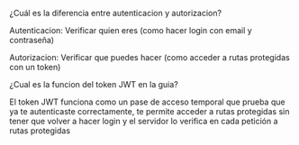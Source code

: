 ¿Cuál es la diferencia entre autenticacion y autorizacion?

Autenticacion: Verificar quien eres (como hacer login con email y contraseña)

Autorizacion: Verificar que puedes hacer (como acceder a rutas protegidas con un token)

¿Cual es la funcion del token JWT en la guia?

El token JWT funciona como un pase de acceso temporal que prueba que ya te autenticaste correctamente,
te permite acceder a rutas protegidas sin tener que volver a hacer login y el servidor lo verifica en cada petición a rutas protegidas